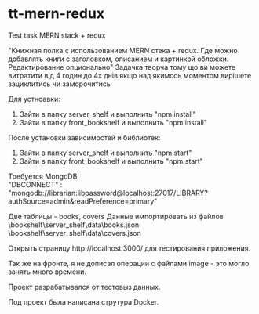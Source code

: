 # tt-mern-redux
Test task MERN stack + redux

"Книжная полка с использованием MERN стека + redux. Где можно добавлять книги с заголовком, описанием и картинкой обложки.  Редактирование опционально"
Задачка творча тому що ви можете витратити від 4 годин до 4х днів якщо над якимось моментом вирішете зациклитись чи заморочитись



Для устноавки:
1) Зайти в папку server_shelf и выполнить "npm install"
2) Зайти в папку front_bookshelf и выполнить "npm install"

После установки зависимостей и библиотек:
1) Зайти в папку server_shelf и выполнить "npm start"
2) Зайти в папку front_bookshelf и выполнить "npm start"

Требуется MongoDB     
"DBCONNECT" : "mongodb://librarian:libpassword@localhost:27017/LIBRARY?authSource=admin&readPreference=primary"

Две таблицы - books, covers
Данные импортировать из файлов 
\bookshelf\server_shelf\data\books.json
\bookshelf\server_shelf\data\covers.json

Открыть страницу http://localhost:3000/ для тестирования приложения.

Так же на фронте, я не дописал операции с файлами image - это могло занять много времени.

Проект разрабатывался от тестовыз данных.

Под проект была написана струтура Docker.